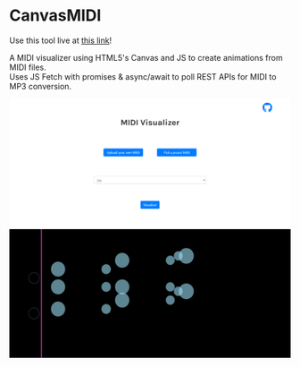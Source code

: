 # CanvasMIDI
Use this tool live at [this link](https://basselr.github.io/Reddit.Web/)!  

A MIDI visualizer using HTML5's Canvas and JS to create animations from MIDI files.  
Uses JS Fetch with promises & async/await to poll REST APIs for MIDI to MP3 conversion.  
  
![Preview1](/images/img1.PNG)
![Preview2](/images/img2.PNG)
